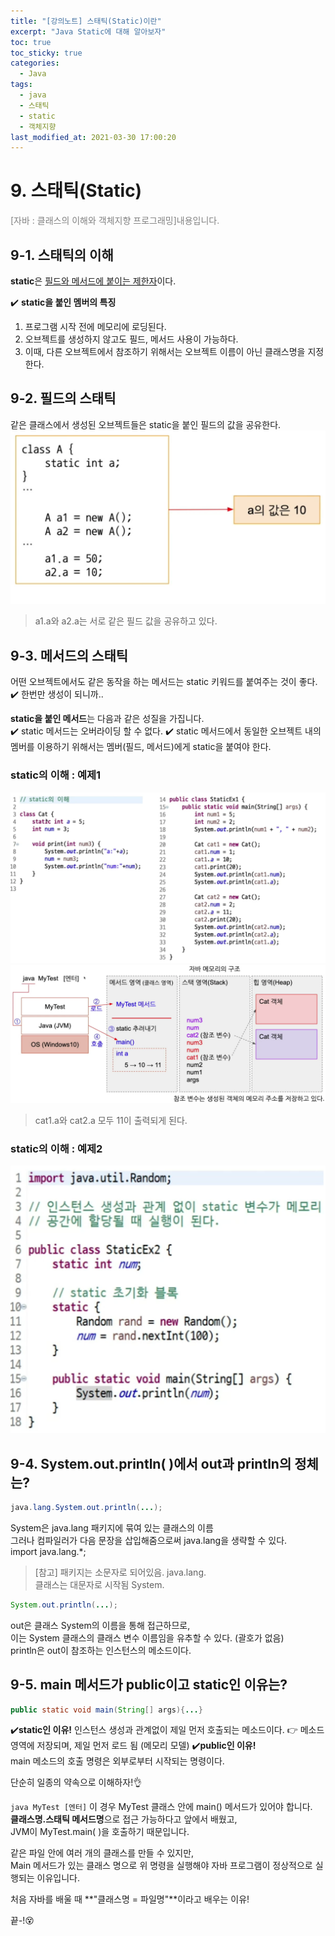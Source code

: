```yaml
---
title: "[강의노트] 스태틱(Static)이란"
excerpt: "Java Static에 대해 알아보자"
toc: true
toc_sticky: true
categories:
  - Java
tags:
  - java
  - 스태틱
  - static
  - 객체지향
last_modified_at: 2021-03-30 17:00:20
---
```


# 9. 스태틱(Static)
<span style="color:grey">[자바 : 클래스의 이해와 객체지향 프로그래밍]내용입니다.</span>
  
## 9-1. 스태틱의 이해
**static**은 <u>필드와 메서드에 붙이는 제한자</u>이다.  

✔️ **static을 붙인 멤버의 특징**  
1. 프로그램 시작 전에 메모리에 로딩된다.
2. 오브젝트를 생성하지 않고도 필드, 메서드 사용이 가능하다.
3. 이때, 다른 오브젝트에서 참조하기 위해서는 오브젝트 이름이 아닌 클래스명을 지정한다.

## 9-2. 필드의 스태틱
같은 클래스에서 생성된 오브젝트들은 static을 붙인 필드의 값을 공유한다.  
![이미지](/assets/images/JAVA/static/static1.png)
> a1.a와 a2.a는 서로 같은 필드 값을 공유하고 있다.

## 9-3. 메서드의 스태틱
어떤 오브젝트에서도 같은 동작을 하는 메서드는 static 키워드를 붙여주는 것이 좋다.  
✔️ 한번만 생성이 되니까..  

**static을 붙인 메서드**는 다음과 같은 성질을 가집니다.  
✔️ static 메서드는 오버라이딩 할 수 없다.
✔️ static 메서드에서 동일한 오브젝트 내의 멤버를 이용하기 위해서는 멤버(필드, 메서드)에게 static을 붙여야 한다. 

### static의 이해 : 예제1
![이미지](/assets/images/JAVA/static/static2.png)
![이미지](/assets/images/JAVA/static/static3.png)

> cat1.a와 cat2.a 모두 11이 출력되게 된다.

### static의 이해 : 예제2
![이미지](/assets/images/JAVA/static/static4.png)

## 9-4. System.out.println( )에서 out과 println의 정체는?

```java
java.lang.System.out.println(...);
```
System은 java.lang 패키지에 묶여 있는 클래스의 이름  
그러나 컴파일러가 다음 문장을 삽입해줌으로써 java.lang을 생략할 수 있다.  
import java.lang.*;  
  
> [참고]
> 패키지는 소문자로 되어있음. java.lang.  
> 클래스는 대문자로 시작됨 System.  
  
```java
System.out.println(...);
```
out은 클래스 System의 이름을 통해 접근하므로,  
이는 System 클래스의 클래스 변수 이름임을 유추할 수 있다. (괄호가 없음)  
println은 out이 참조하는 인스턴스의 메소드이다.  

## 9-5. main 메서드가 public이고 static인 이유는?

```java
public static void main(String[] args){...}
```
✔️**static인 이유!**
  인스턴스 생성과 관계없이 제일 먼저 호출되는 메소드이다.
  👉 메소드 영역에 저장되며, 제일 먼저 로드 됨 (메모리 모델)
✔️**public인 이유!**  
main 메소드의 호출 명령은 외부로부터 시작되는 명령이다.  

단순히 일종의 약속으로 이해하자!👌  

`java MyTest [엔터]`
이 경우 MyTest 클래스 안에 main() 메서드가 있어야 합니다.  
**클래스명.스태틱 메서드명**으로 접근 가능하다고 앞에서 배웠고,  
JVM이 MyTest.main( )을 호출하기 때문입니다.  
  
같은 파일 안에 여러 개의 클래스를 만들 수 있지만,  
Main 메서드가 있는 클래스 명으로 위 명령을 실행해야 자바 프로그램이 정상적으로 실행되는 이유입니다.  
  
처음 자바를 배울 때 **"클래스명 = 파일명"**이라고 배우는 이유!

  

끝-!😵